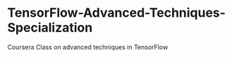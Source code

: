 # TensorFlow-Advanced-Techniques-Specialization
Coursera Class on advanced techniques in TensorFlow
